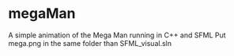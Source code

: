 # megaMan
A simple animation of the Mega Man running in C++ and SFML
Put mega.png in the same folder than SFML_visual.sln
